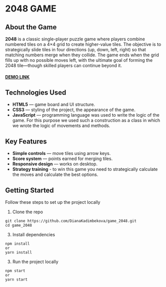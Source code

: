 # 2048 GAME

## About the Game
**2048** is a classic single-player puzzle game where players combine numbered tiles on a 4×4 grid to create higher-value tiles. The objective is to strategically slide tiles in four directions (up, down, left, right) so that matching numbers merge when they collide. The game ends when the grid fills up with no possible moves left, with the ultimate goal of forming the 2048 tile—though skilled players can continue beyond it.

#### **[DEMO LINK](https://DianaKadimbekova.github.io/game_2048/)**

## Technologies Used

+ **HTML5** — game board and UI structure.
+ **CSS3** — styling of the project, the appearance of the game.
+ **JavaScript** — programming language was used to write the logic of the game. For this purpose we used such a construction as a class in which we wrote the logic of movements and methods.

## Key Features
+ **Simple controls** — move tiles using arrow keys.
+ **Score system** — points earned for merging tiles.
+ **Responsive design** — works on desktop.
+ **Strategy training** - to win this game you need to strategically calculate the moves and calculate the best options.


## Getting Started
Follow these steps to set up the project locally

1. Clone the repo
```
git clone https://github.com/DianaKadimbekova/game_2048.git
cd game_2048
```
3. Install dependencies
```
npm install
or
yarn install
```
3. Run the project locally
```
npm start
or
yarn start
```
